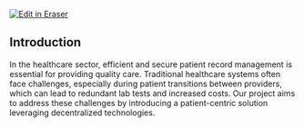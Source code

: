 <p><a target="_blank" href="https://app.eraser.io/workspace/Hlo69ZELks5OO6NVj8Q5" id="edit-in-eraser-github-link"><img alt="Edit in Eraser" src="https://firebasestorage.googleapis.com/v0/b/second-petal-295822.appspot.com/o/images%2Fgithub%2FOpen%20in%20Eraser.svg?alt=media&amp;token=968381c8-a7e7-472a-8ed6-4a6626da5501"></a></p>

## Introduction
In the healthcare sector, efficient and secure patient record management is essential for providing quality care. Traditional healthcare systems often face challenges, especially during patient transitions between providers, which can lead to redundant lab tests and increased costs. Our project aims to address these challenges by introducing a patient-centric solution leveraging decentralized technologies.


<!--- Eraser file: https://app.eraser.io/workspace/Hlo69ZELks5OO6NVj8Q5 --->